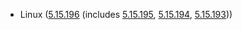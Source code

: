 - Linux ([5.15.196](https://git.kernel.org/pub/scm/linux/kernel/git/stable/linux.git/tag/?h=v5.15.196) (includes [5.15.195](https://git.kernel.org/pub/scm/linux/kernel/git/stable/linux.git/tag/?h=v5.15.195), [5.15.194](https://git.kernel.org/pub/scm/linux/kernel/git/stable/linux.git/tag/?h=v5.15.194), [5.15.193](https://git.kernel.org/pub/scm/linux/kernel/git/stable/linux.git/tag/?h=v5.15.193)))
